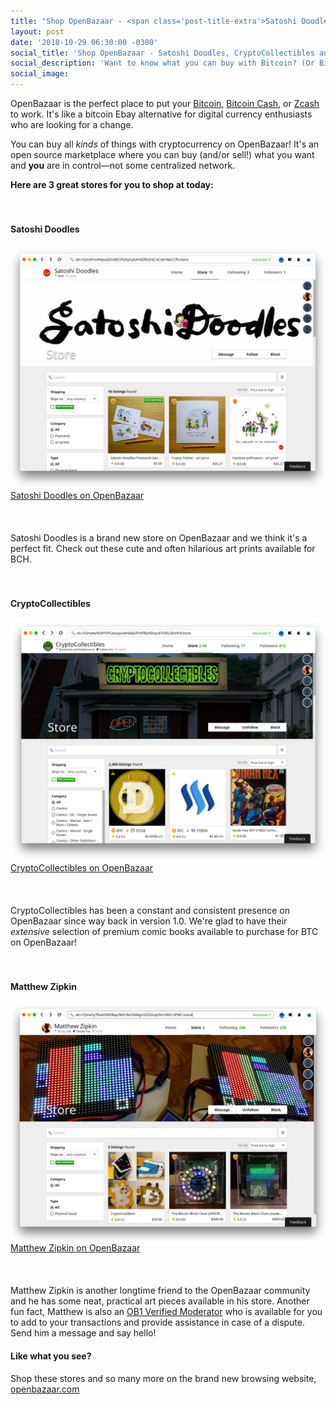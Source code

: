 ```yaml
---
title: "Shop OpenBazaar - <span class='post-title-extra'>Satoshi Doodles, CryptoCollectibles and Matthew Zipkin</span>"
layout: post
date: '2018-10-29 06:30:00 -0300'
social_title: 'Shop OpenBazaar - Satoshi Doodles, CryptoCollectibles and Matthew Zipkin'
social_description: 'Want to know what you can buy with Bitcoin? (Or Bitcoin Cash, or Zcash?) All kinds of things on OpenBazaar! OpenBazaar is a marketplace where you can buy and sell what you want and connect to people all around the world who are using cryptocurrencies like Bitcoin.'
social_image: 
---
```


OpenBazaar is the perfect place to put your [Bitcoin](https://bitcoin.org/), [Bitcoin Cash](https://www.bitcoincash.org/), or [Zcash](https://z.cash/) to work. It's like a bitcoin Ebay alternative for digital currency enthusiasts who are looking for a change.

You can buy all _kinds_ of things with cryptocurrency on OpenBazaar! It's an open source marketplace where you can buy (and/or sell!) what you want and **you** are in control—not some centralized network.

**Here are 3 great stores for you to shop at today:**
<br>  
<br>  
#### Satoshi Doodles

![Satoshi Doodles on OpenBazaar](Satoshi_Doodles_on_OpenBazaar.png "Satoshi Doodles on OpenBazaar")[Satoshi Doodles on OpenBazaar](https://openbazaar.com/store/QmXFvx9Hjw2EDcNECRQXpSybKVdZRLEHjC4CnJFr6bCCfh)
<br>  
<br>  
Satoshi Doodles is a brand new store on OpenBazaar and we think it's a perfect fit. Check out these cute and often hilarious art prints available for BCH.
<br>  
<br>  
#### CryptoCollectibles

![CryptoCollectibles Comic Books on OpenBazaar](CryptoCollectibles_comic_books_on_OpenBazaar.png "CryptoCollectibles Comic Books on OpenBazaar")[CryptoCollectibles on OpenBazaar](https://openbazaar.com/store/QmakxNv9Y5YFuAuvjvx4mEda3TmFBaHDtacd1KtEL56mP4)
<br>  
<br>  
CryptoCollectibles has been a constant and consistent presence on OpenBazaar since way back in version 1.0. We're glad to have their _extensive_ selection of premium comic books available to purchase for BTC on OpenBazaar!
<br>  
<br>  
#### Matthew Zipkin

![Matthew Zipkin Bitcoin Clocks and CryptoCuddlies on OpenBazaar](Matthew_Zipkin_Bitcoin_Clocks_and_CryptoCuddlies_on_OpenBazaar.png "Matthew Zipkin Bitcoin Clocks and CryptoCuddlies on OpenBazaar")[Matthew Zipkin on OpenBazaar](https://openbazaar.com/store/QmeSyTRaNZMD8ajcfbhC8eYibWgnSZtSGUp3Vn59bCnPWC)
<br>  
<br>  
Matthew Zipkin is another longtime friend to the OpenBazaar community and he has some neat, practical art pieces available in his store. Another fun fact, Matthew is also an [OB1 Verified Moderator](https://ob1.io/verified-moderators.html) who is available for you to add to your transactions and provide assistance in case of a dispute. Send him a message and say hello!

#### Like what you see?

Shop these stores and so many more on the brand new browsing website, [openbazaar.com](https://openbazaar.com)

